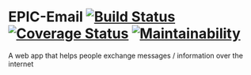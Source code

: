 # EPIC-Email [![Build Status](https://travis-ci.org/luc-tuyishime/EPIC-Email.svg?branch=develop)](https://travis-ci.org/luc-tuyishime/EPIC-Email) [![Coverage Status](https://coveralls.io/repos/github/luc-tuyishime/EPIC-Email/badge.svg?branch=develop)](https://coveralls.io/github/luc-tuyishime/EPIC-Email?branch=develop) [![Maintainability](https://api.codeclimate.com/v1/badges/676980ca461188e5695a/maintainability)](https://codeclimate.com/github/luc-tuyishime/EPIC-Email/maintainability) 

A web app that helps people exchange messages / information over the internet
